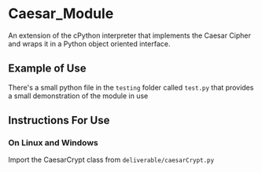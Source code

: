 # Caesar_Module
An extension of the cPython interpreter that implements the Caesar Cipher and wraps it in a Python object oriented interface.

## Example of Use
There's a small python file in the `testing` folder called `test.py` that provides a small demonstration of the module in use

## Instructions For Use
### On Linux and Windows
Import the CaesarCrypt class from `deliverable/caesarCrypt.py`

